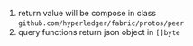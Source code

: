 1. return value will be compose in class `github.com/hyperledger/fabric/protos/peer`
2. query functions return json object in `[]byte`